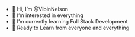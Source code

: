 - 👋 Hi, I’m @VibinNelson
- 👀 I’m interested in everything
- 🌱 I’m currently learning Full Stack Development 
- 💞️ Ready to Learn from everyone and everything

<!---
VibinNelson/VibinNelson is a ✨ special ✨ repository because its `README.md` (this file) appears on your GitHub profile.
You can click the Preview link to take a look at your changes.
--->
